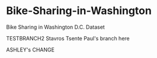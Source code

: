 # Bike-Sharing-in-Washington
Bike Sharing in Washington D.C. Dataset

TESTBRANCH2
Stavros Tsente
Paul's branch here

ASHLEY's CHANGE